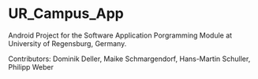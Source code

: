# UR_Campus_App

Android Project for the Software Application Porgramming Module at University of Regensburg, Germany.

Contributors: Dominik Deller, Maike Schmargendorf, Hans-Martin Schuller, Philipp Weber

